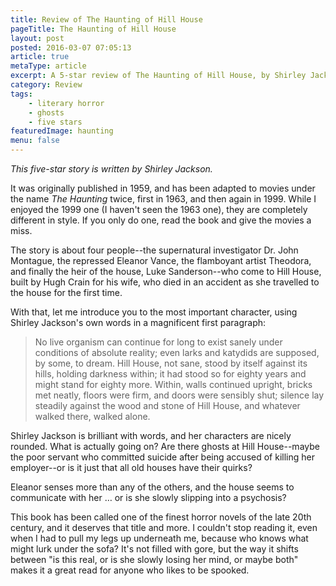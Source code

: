 ```yaml
---
title: Review of The Haunting of Hill House
pageTitle: The Haunting of Hill House
layout: post
posted: 2016-03-07 07:05:13
article: true
metaType: article
excerpt: A 5-star review of The Haunting of Hill House, by Shirley Jackson, an iconic ghost story from 1959. 4 people seek scientific evidence of the supernatural.
category: Review
tags:
    - literary horror
    - ghosts
    - five stars
featuredImage: haunting
menu: false
---
```


*This five-star story is written by Shirley Jackson.*

It was originally published in 1959, and has been adapted to movies under the name *The Haunting* twice, first in 1963, and then again in 1999. While I enjoyed the 1999 one (I haven't seen the 1963 one), they are completely different in style. If you only do one, read the book and give the movies a miss.

The story is about four people--the supernatural investigator Dr. John Montague, the repressed Eleanor Vance, the flamboyant artist Theodora, and finally the heir of the house, Luke Sanderson--who come to Hill House, built by Hugh Crain for his wife, who died in an accident as she travelled to the house for the first time.

With that, let me introduce you to the most important character, using Shirley Jackson's own words in a magnificent first paragraph:

> No live organism can continue for long to exist sanely under conditions of
absolute reality; even larks and katydids are supposed, by some, to dream. Hill
House, not sane, stood by itself against its hills, holding darkness within; it had
stood so for eighty years and might stand for eighty more. Within, walls continued
upright, bricks met neatly, floors were firm, and doors were sensibly shut; silence
lay steadily against the wood and stone of Hill House, and whatever walked
there, walked alone.

Shirley Jackson is brilliant with words, and her characters are nicely rounded. What is actually going on? Are there ghosts at Hill House--maybe the poor servant who committed suicide after being accused of killing her employer--or is it just that all old houses have their quirks?

Eleanor senses more than any of the others, and the house seems to communicate with her … or is she slowly slipping into a psychosis?

This book has been called one of the finest horror novels of the late 20th century, and it deserves that title and more. I couldn't stop reading it, even when I had to pull my legs up underneath me, because who knows what might lurk under the sofa? It's not filled with gore, but the way it shifts between "is this real, or is she slowly losing her mind, or maybe both" makes it a great read for anyone who likes to be spooked.
